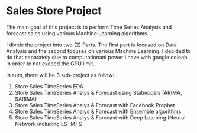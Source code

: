 # Sales Store Project

The main goal of this project is to perform Time Series Analysis and forecast sales using various Machine Learning algorithms.

I divide the project into two (2) Parts. The first part is focused on Data Analysis and the second focuses on various Machine Learning.
I decided to do that separately due to computationanl power I have with google coloab in order to not exceed the GPU limit.

in sum, there will be 3 sub-project as follow:
1. Store Sales TimeSeries EDA
2. Store Sales TimeSeries Analys & Forecast using Statmodels (ARIMA, SARIMA)
3. Store Sales TimeSeries Analys & Forecast with Facebook Prophet
4. Store Sales TimeSeries Analys & Forecast with Ensemble algorithms
5. Store Sales TimeSeries Analys & Forecast with Deep Learning (Neural Network including LSTM)
S
